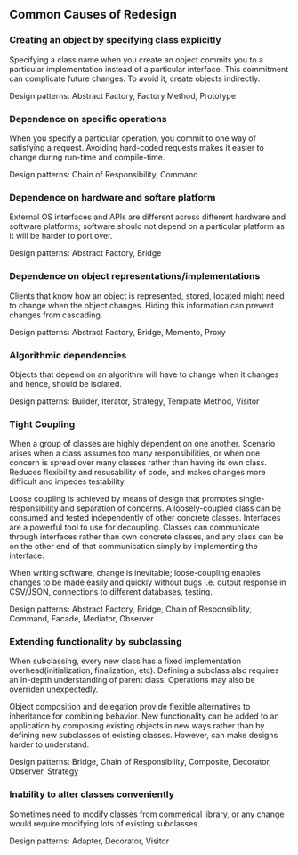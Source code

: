 ## Common Causes of Redesign

### Creating an object by specifying class explicitly

Specifying a class name when you create an object commits you to a particular implementation instead of a particular interface. This commitment can complicate future changes. To avoid it, create objects indirectly.

Design patterns: Abstract Factory, Factory Method, Prototype

### Dependence on specific operations

When you specify a particular operation, you commit to one way of satisfying a request. Avoiding hard-coded requests makes it easier to change during run-time and compile-time.

Design patterns: Chain of Responsibility, Command

### Dependence on hardware and softare platform

External OS interfaces and APIs are different across different hardware and software platforms; software should not depend on a particular platform as it will be harder to port over.

Design patterns: Abstract Factory, Bridge

### Dependence on object representations/implementations

Clients that know how an object is represented, stored, located might need to change when the object changes. Hiding this information can prevent changes from cascading.

Design patterns: Abstract Factory, Bridge, Memento, Proxy

### Algorithmic dependencies

Objects that depend on an algorithm will have to change when it changes and hence, should be isolated.

Design patterns: Builder, Iterator, Strategy, Template Method, Visitor

### Tight Coupling

When a group of classes are highly dependent on one another. Scenario arises when a class assumes too many responsibilities, or when one concern is spread over many classes rather than having its own class. Reduces flexibility and resusability of code, and makes changes more difficult and impedes testability.

Loose coupling is achieved by means of design that promotes single-responsibility and separation of concerns. A loosely-coupled class can be consumed and tested independently of other concrete classes. Interfaces are a powerful tool to use for decoupling. Classes can communicate through interfaces rather than own concrete classes, and any class can be on the other end of that communication simply by implementing the interface.

When writing software, change is inevitable; loose-coupling enables changes to be made easily and quickly without bugs i.e. output response in CSV/JSON, connections to different databases, testing.

Design patterns: Abstract Factory, Bridge, Chain of Responsibility, Command, Facade, Mediator, Observer

### Extending functionality by subclassing

When subclassing, every new class has a fixed implementation overhead(initialization, finalization, etc). Defining a subclass also requires an in-depth understanding of parent class. Operations may also be overriden unexpectedly.

Object composition and delegation provide flexible alternatives to inheritance for combining behavior. New functionality can be added to an application by composing existing objects in new ways rather than by defining new subclasses of existing classes. However, can make designs harder to understand.

Design patterns: Bridge, Chain of Responsibility, Composite, Decorator, Observer, Strategy

### Inability to alter classes conveniently

Sometimes need to modify classes from commerical library, or any change would require modifying lots of existing subclasses.

Design patterns: Adapter, Decorator, Visitor
